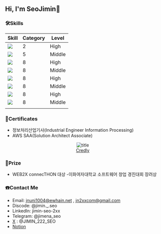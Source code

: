 ## Hi, I'm SeoJimin🤗


### 🛠️Skills


| Skill | Category | Level |
| --- | --- | --- |
| <img src="https://img.shields.io/badge/java-007396?style=for-the-badge&logo=OpenJDK&logoColor=white"> | 2 | High |
| <img src="https://img.shields.io/badge/springboot-6DB33F?style=for-the-badge&logo=springboot&logoColor=white"> | 5 | Middle |
| <img src="https://img.shields.io/badge/MySQL-4479A1?style=for-the-badge&logo=MySQL&logoColor=white"> | 8 | High |
| <img src="https://img.shields.io/badge/Amazon%20EC2-FF9900?style=for-the-badge&logo=Amazon%20EC2&logoColor=white"> | 8 | Middle |
| <img src="https://img.shields.io/badge/Python-3776AB?style=for-the-badge&logo=Python&logoColor=white"> | 8 | High |
| <img src="https://img.shields.io/badge/Flask-000000?style=for-the-badge&logo=Flask&logoColor=white"> | 8 | Middle |
| <img src="https://img.shields.io/badge/django-092E20?style=for-the-badge&logo=Django&logoColor=white"> | 8 | High |
| <img src="https://img.shields.io/badge/solidity-363636?style=for-the-badge&logo=Solidity&logoColor=white"> | 8 | Middle |
|  |  |  |


### 🪪Certificates 
- 정보처리산업기사(Industrial Engineer Information Processing)
- AWS SAA(Solution Architect Associate)


<div align=center>

![title](http://i.ibb.co/tpWfWn68/aws-certified-solutions-architect-associate.png)   
[Credly](https://www.credly.com/badges/8f9ce4f0-9ae0-451a-ac20-7fa1502ea8ea/public_url)  

</div>

### 🏅Prize
- WEB2X connecTHON 대상
-이화여자대학교 소프트웨어 창업 경진대회 장려상


### ☎️Contact Me
- Email: jnuni1004@ewhain.net , jn2xxcom@gmail.com
- Discode: @jimin._.seo
- LinkedIn: jimin-seo-2xx
- Telegram: @jimena_seo
- [X](https://x.com/jimin_222_seo?s=21) : @JIMIN_222_SEO 
- [Notion](https://jn2xxcom.notion.site/13735b1f1b4b815b9c17cd62d810e9ea?v=13735b1f1b4b816b921f000cdbb3674d&pvs=4)   

